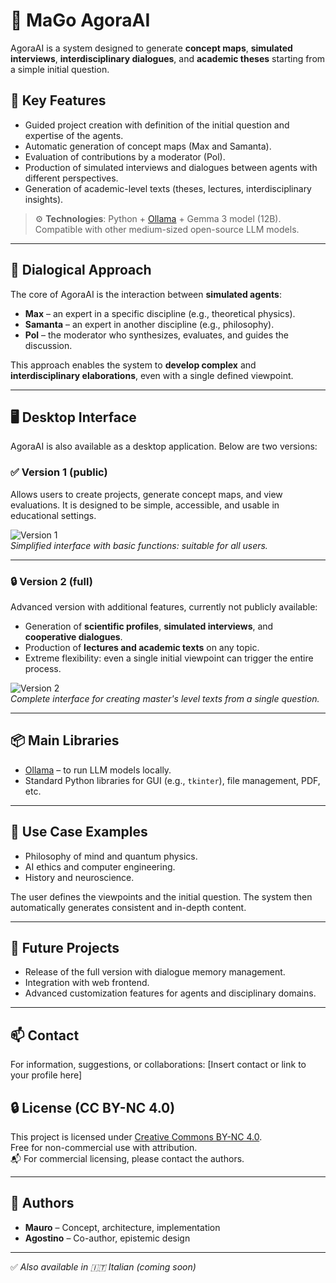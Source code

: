 # 🧠 MaGo AgoraAI

AgoraAI is a system designed to generate **concept maps**, **simulated interviews**, **interdisciplinary dialogues**, and **academic theses** starting from a simple initial question.

## 🚀 Key Features

- Guided project creation with definition of the initial question and expertise of the agents.
- Automatic generation of concept maps (Max and Samanta).
- Evaluation of contributions by a moderator (Pol).
- Production of simulated interviews and dialogues between agents with different perspectives.
- Generation of academic-level texts (theses, lectures, interdisciplinary insights).

> ⚙️ **Technologies**: Python + [Ollama](https://ollama.com/) + Gemma 3 model (12B).  
> Compatible with other medium-sized open-source LLM models.

---

## 🧩 Dialogical Approach

The core of AgoraAI is the interaction between **simulated agents**:

- **Max** – an expert in a specific discipline (e.g., theoretical physics).
- **Samanta** – an expert in another discipline (e.g., philosophy).
- **Pol** – the moderator who synthesizes, evaluates, and guides the discussion.

This approach enables the system to **develop complex** and **interdisciplinary elaborations**, even with a single defined viewpoint.

---

## 🖥️ Desktop Interface

AgoraAI is also available as a desktop application. Below are two versions:

### ✅ Version 1 (public)

Allows users to create projects, generate concept maps, and view evaluations. It is designed to be simple, accessible, and usable in educational settings.

![Version 1](images/version1.png)  
*Simplified interface with basic functions: suitable for all users.*

---

### 🔒 Version 2 (full)

Advanced version with additional features, currently not publicly available:

- Generation of **scientific profiles**, **simulated interviews**, and **cooperative dialogues**.
- Production of **lectures and academic texts** on any topic.
- Extreme flexibility: even a single initial viewpoint can trigger the entire process.

![Version 2](images/version2.png)  
*Complete interface for creating master's level texts from a single question.*

---

## 📦 Main Libraries

- [Ollama](https://ollama.com/) – to run LLM models locally.
- Standard Python libraries for GUI (e.g., `tkinter`), file management, PDF, etc.

---

## 🧪 Use Case Examples

- Philosophy of mind and quantum physics.
- AI ethics and computer engineering.
- History and neuroscience.

The user defines the viewpoints and the initial question. The system then automatically generates consistent and in-depth content.

---

## 📂 Future Projects

- Release of the full version with dialogue memory management.
- Integration with web frontend.
- Advanced customization features for agents and disciplinary domains.

---

## 📫 Contact

For information, suggestions, or collaborations: [Insert contact or link to your profile here]


## 🔒 License (CC BY-NC 4.0)

This project is licensed under [Creative Commons BY-NC 4.0](https://creativecommons.org/licenses/by-nc/4.0/).  
Free for non-commercial use with attribution.  
📬 For commercial licensing, please contact the authors.

---

## 🧾 Authors

- **Mauro** – Concept, architecture, implementation  
- **Agostino** – Co-author, epistemic design  

---

✅ *Also available in 🇮🇹 Italian (coming soon)*  


